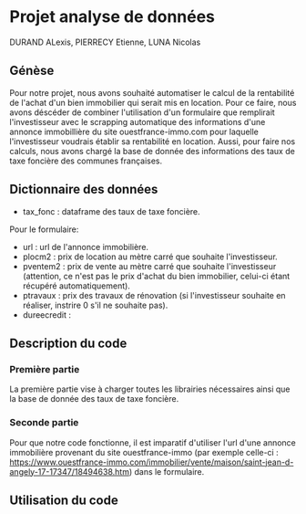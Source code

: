 # Projet analyse de données

DURAND ALexis, PIERRECY Etienne, LUNA Nicolas

## Génèse

Pour notre projet, nous avons souhaité automatiser le calcul de la rentabilité de l'achat d'un bien immobilier qui serait mis en location.
Pour ce faire, nous avons déscéder de combiner l'utilisation d'un formulaire que remplirait l'investisseur avec le scrapping automatique des informations d'une annonce immobillière du site ouestfrance-immo.com pour laquelle l'investisseur voudrais établir sa rentabilité en location.
Aussi, pour faire nos calculs, nous avons chargé la base de donnée des informations des taux de taxe foncière des communes françaises.


## Dictionnaire des données

* tax_fonc : dataframe des taux de taxe foncière.

Pour le formulaire:
* url : url de l'annonce immobilière.
* plocm2 : prix de location au mètre carré que souhaite l'investisseur.
* pventem2 : prix de vente au mètre carré que souhaite l'investisseur (attention, ce n'est pas le prix d'achat du bien immobilier, celui-ci étant récupéré automatiquement).
* ptravaux : prix des travaux de rénovation (si l'investisseur souhaite en réaliser, instrire 0 s'il ne souhaite pas).
* dureecredit : 


## Description du code

### Première partie

La première partie vise à charger toutes les librairies nécessaires ainsi que la base de donnée des taux de taxe foncière.


### Seconde partie 

Pour que notre code fonctionne, il est imparatif d'utiliser l'url d'une annonce immobilière provenant du site ouestfrance-immo (par exemple celle-ci : https://www.ouestfrance-immo.com/immobilier/vente/maison/saint-jean-d-angely-17-17347/18494638.htm) dans le formulaire.


## Utilisation du code

















